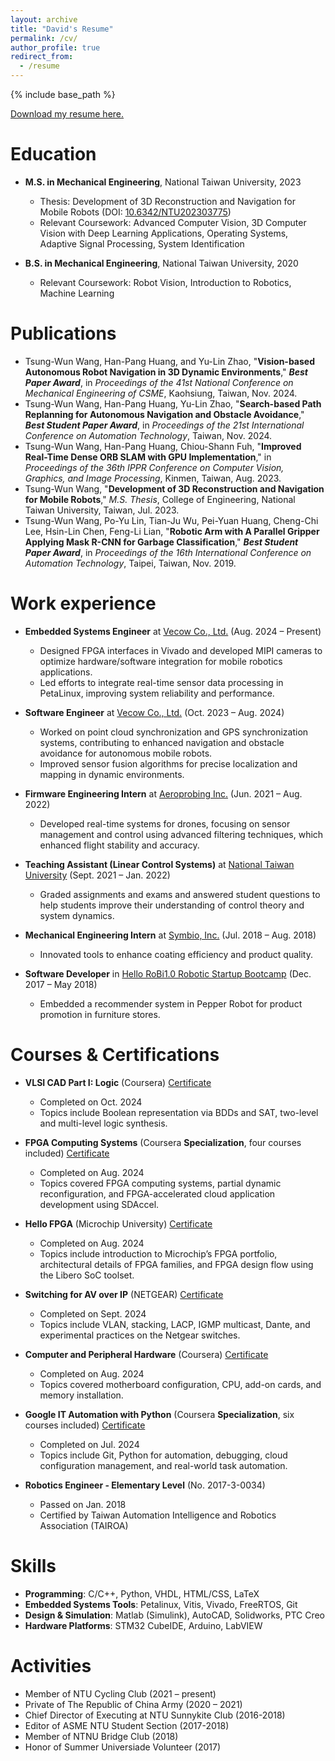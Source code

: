 ```yaml
---
layout: archive
title: "David's Resume"
permalink: /cv/
author_profile: true
redirect_from:
  - /resume
---
```


{% include base_path %}


[Download my resume here.](http://tsungwun.github.io/files/resume_TsungWun.pdf)

Education
======
* **M.S. in Mechanical Engineering**, National Taiwan University, 2023  
  * Thesis: Development of 3D Reconstruction and Navigation for Mobile Robots (DOI: [10.6342/NTU202303775](https://tdr.lib.ntu.edu.tw/handle/123456789/91054?locale=en))  
  * Relevant Coursework: Advanced Computer Vision, 3D Computer Vision with Deep Learning Applications, Operating Systems, Adaptive Signal Processing, System Identification

* **B.S. in Mechanical Engineering**, National Taiwan University, 2020  
  * Relevant Coursework: Robot Vision, Introduction to Robotics, Machine Learning

Publications
======
* Tsung-Wun Wang, Han-Pang Huang, and Yu-Lin Zhao, "**Vision-based Autonomous Robot Navigation in 3D Dynamic Environments**," <b>*Best Paper Award*</b>, in *Proceedings of the 41st National Conference on Mechanical Engineering of CSME*, Kaohsiung, Taiwan, Nov. 2024.  
* Tsung-Wun Wang, Han-Pang Huang, Yu-Lin Zhao, "**Search-based Path Replanning for Autonomous Navigation and Obstacle Avoidance**," <b>*Best Student Paper Award*</b>, in *Proceedings of the 21st International Conference on Automation Technology*, Taiwan, Nov. 2024.  
* Tsung-Wun Wang, Han-Pang Huang, Chiou-Shann Fuh, "**Improved Real-Time Dense ORB SLAM with GPU Implementation**," in *Proceedings of the 36th IPPR Conference on Computer Vision, Graphics, and Image Processing*, Kinmen, Taiwan, Aug. 2023.  
* Tsung-Wun Wang, "**Development of 3D Reconstruction and Navigation for Mobile Robots**," *M.S. Thesis*, College of Engineering, National Taiwan University, Taiwan, Jul. 2023.  
* Tsung-Wun Wang, Po-Yu Lin, Tian-Ju Wu, Pei-Yuan Huang, Cheng-Chi Lee, Hsin-Lin Chen, Feng-Li Lian, "**Robotic Arm with A Parallel Gripper Applying Mask R-CNN for Garbage Classification**," <b>*Best Student Paper Award*</b>, in *Proceedings of the 16th International Conference on Automation Technology*, Taipei, Taiwan, Nov. 2019.

Work experience
======
* **Embedded Systems Engineer** at [Vecow Co., Ltd.](https://www.vecow.com/) (Aug. 2024 – Present)  
  * Designed FPGA interfaces in Vivado and developed MIPI cameras to optimize hardware/software integration for mobile robotics applications.  
  * Led efforts to integrate real-time sensor data processing in PetaLinux, improving system reliability and performance.

* **Software Engineer** at [Vecow Co., Ltd.](https://www.vecow.com/) (Oct. 2023 – Aug. 2024)  
  * Worked on point cloud synchronization and GPS synchronization systems, contributing to enhanced navigation and obstacle avoidance for autonomous mobile robots. 
  * Improved sensor fusion algorithms for precise localization and mapping in dynamic environments.

* **Firmware Engineering Intern** at [Aeroprobing Inc.](https://aeroprobing.com/) (Jun. 2021 – Aug. 2022)  
  * Developed real-time systems for drones, focusing on sensor management and control using advanced filtering techniques, which enhanced flight stability and accuracy.

* **Teaching Assistant (Linear Control Systems)** at [National Taiwan University](http://www.me.ntu.edu.tw/main.php) (Sept. 2021 – Jan. 2022)  
  * Graded assignments and exams and answered student questions to help students improve their understanding of control theory and system dynamics.

* **Mechanical Engineering Intern** at [Symbio, Inc.](https://www.symbioinc.com.tw/zh-tw) (Jul. 2018 – Aug. 2018)  
  * Innovated tools to enhance coating efficiency and product quality.

* **Software Developer** in [Hello RoBi1.0 Robotic Startup Bootcamp](https://starrocket.io/) (Dec. 2017 – May 2018)  
  * Embedded a recommender system in Pepper Robot for product promotion in furniture stores.

Courses & Certifications
======
* **VLSI CAD Part I: Logic** (Coursera) [Certificate](https://www.coursera.org/account/accomplishments/verify/IITCCWT542BK)  
  * Completed on Oct. 2024  
  * Topics include Boolean representation via BDDs and SAT, two-level and multi-level logic synthesis.

* **FPGA Computing Systems** (Coursera **Specialization**, four courses included) [Certificate](https://www.coursera.org/account/accomplishments/specialization/ZB0ZIV4NIA6A)  
  * Completed on Aug. 2024  
  * Topics covered FPGA computing systems, partial dynamic reconfiguration, and FPGA-accelerated cloud application development using SDAccel.

* **Hello FPGA** (Microchip University) [Certificate](https://verify.skilljar.com/c/866o372pn63s)  
  * Completed on Aug. 2024  
  * Topics include introduction to Microchip’s FPGA portfolio, architectural details of FPGA families, and FPGA design flow using the Libero SoC toolset.

* **Switching for AV over IP** (NETGEAR) [Certificate](https://tsungwun.github.io/files/certificate_netgear_avoip.pdf)
  * Completed on Sept. 2024
  * Topics include VLAN, stacking, LACP, IGMP multicast, Dante, and experimental practices on the Netgear switches. 

* **Computer and Peripheral Hardware** (Coursera) [Certificate](https://www.coursera.org/account/accomplishments/verify/OTSI90KYPL2G)  
  * Completed on Aug. 2024  
  * Topics covered motherboard configuration, CPU, add-on cards, and memory installation.

* **Google IT Automation with Python** (Coursera **Specialization**, six courses included) [Certificate](https://www.coursera.org/account/accomplishments/specialization/529BUML5FSHT)  
  * Completed on Jul. 2024  
  * Topics include Git, Python for automation, debugging, cloud configuration management, and real-world task automation.

* **Robotics Engineer - Elementary Level** (No. 2017-3-0034)
  * Passed on Jan. 2018
  * Certified by Taiwan Automation Intelligence and Robotics Association (TAIROA)

Skills
======
* **Programming**: C/C++, Python, VHDL, HTML/CSS, LaTeX
* **Embedded Systems Tools**: Petalinux, Vitis, Vivado, FreeRTOS, Git
* **Design & Simulation**: Matlab (Simulink), AutoCAD, Solidworks, PTC Creo
* **Hardware Platforms**: STM32 CubeIDE, Arduino, LabVIEW

Activities
======
* Member of NTU Cycling Club (2021 – present)
* Private of The Republic of China Army (2020 – 2021)
* Chief Director of Executing at NTU Sunnykite Club (2016-2018)
* Editor of ASME NTU Student Section (2017-2018)
* Member of NTNU Bridge Club (2018)
* Honor of Summer Universiade Volunteer (2017)
